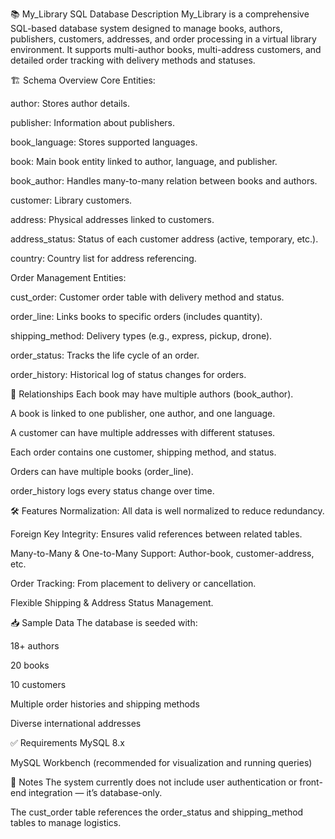 📚 My_Library SQL Database
Description
My_Library is a comprehensive SQL-based database system designed to manage books, authors, publishers, customers, addresses, and order processing in a virtual library environment. It supports multi-author books, multi-address customers, and detailed order tracking with delivery methods and statuses.

🏗️ Schema Overview
Core Entities:

author: Stores author details.

publisher: Information about publishers.

book_language: Stores supported languages.

book: Main book entity linked to author, language, and publisher.

book_author: Handles many-to-many relation between books and authors.

customer: Library customers.

address: Physical addresses linked to customers.

address_status: Status of each customer address (active, temporary, etc.).

country: Country list for address referencing.

Order Management Entities:

cust_order: Customer order table with delivery method and status.

order_line: Links books to specific orders (includes quantity).

shipping_method: Delivery types (e.g., express, pickup, drone).

order_status: Tracks the life cycle of an order.

order_history: Historical log of status changes for orders.

🔗 Relationships
Each book may have multiple authors (book_author).

A book is linked to one publisher, one author, and one language.

A customer can have multiple addresses with different statuses.

Each order contains one customer, shipping method, and status.

Orders can have multiple books (order_line).

order_history logs every status change over time.

🛠️ Features
Normalization: All data is well normalized to reduce redundancy.

Foreign Key Integrity: Ensures valid references between related tables.

Many-to-Many & One-to-Many Support: Author-book, customer-address, etc.

Order Tracking: From placement to delivery or cancellation.

Flexible Shipping & Address Status Management.

📥 Sample Data
The database is seeded with:

18+ authors

20 books

10 customers

Multiple order histories and shipping methods

Diverse international addresses

✅ Requirements
MySQL 8.x

MySQL Workbench (recommended for visualization and running queries)

📌 Notes
The system currently does not include user authentication or front-end integration — it’s database-only.

The cust_order table references the order_status and shipping_method tables to manage logistics.


